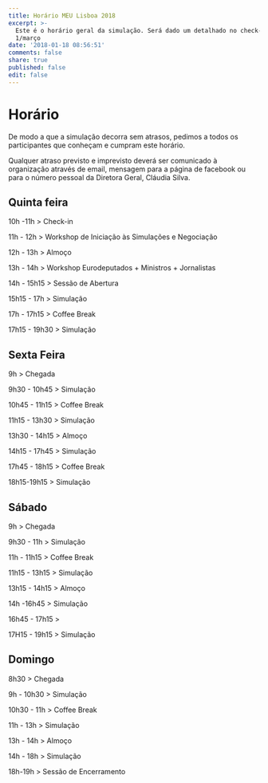 ```yaml
---
title: Horário MEU Lisboa 2018
excerpt: >-
  Este é o horário geral da simulação. Será dado um detalhado no check-in, dia
  1/março
date: '2018-01-18 08:56:51'
comments: false
share: true
published: false
edit: false
---
```

# Horário

De modo a que a simulação decorra sem atrasos, pedimos a todos os participantes que conheçam e cumpram este horário.

Qualquer atraso previsto e imprevisto deverá ser comunicado à organização através de email, mensagem para a página de facebook ou para o número pessoal da Diretora Geral, Cláudia Silva.

## Quinta feira

10h -11h > Check-in

11h - 12h > Workshop de Iniciação às Simulações e Negociação

12h - 13h > Almoço

13h - 14h > Workshop Eurodeputados + Ministros + Jornalistas

14h - 15h15 > Sessão de Abertura

15h15 - 17h > Simulação

17h - 17h15 > Coffee Break

17h15 - 19h30 > Simulação



## Sexta Feira

9h > Chegada

9h30 - 10h45 > Simulação

10h45 - 11h15 > Coffee Break

11h15 - 13h30 > Simulação

13h30 - 14h15 > Almoço

14h15 - 17h45 > Simulação

17h45 - 18h15 > Coffee Break

18h15-19h15 > Simulação



## Sábado

9h > Chegada

9h30 - 11h > Simulação

11h - 11h15 > Coffee Break

11h15 - 13h15 > Simulação

13h15 - 14h15 > Almoço

14h -16h45 > Simulação

16h45 - 17h15 >

17H15 - 19h15 > Simulação



## **Domingo**

8h30 > Chegada

9h - 10h30 > Simulação

10h30 - 11h > Coffee Break

11h - 13h > Simulação

13h - 14h > Almoço

14h - 18h > Simulação

18h-19h > Sessão de Encerramento
